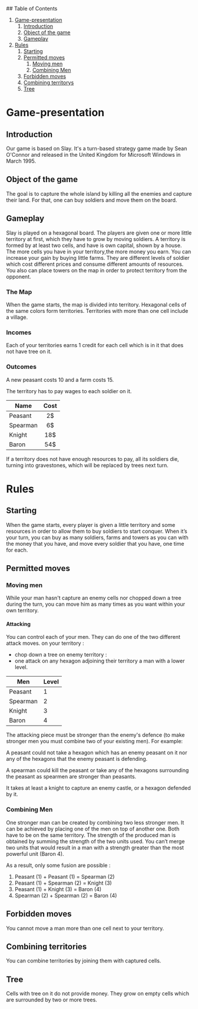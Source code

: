 ﻿﻿## Table of Contents
 
 
1. [Game-presentation](#Game-presentation)
   1. [Introduction](#Introduction)
   2. [Object of the game](#Object-of-the-game)
   3. [Gameplay](#Gameplay)
2. [Rules](#Rules)
   1. [Starting](#Starting)
   2. [Permitted moves](#Permitted-moves)
      1. [Moving men](#Moving-men)
      2. [Combining Men](#Combining-Men)
   3. [Forbidden moves](#Forbidden-moves)
   4. [Combining territorys](#Combining-territorys)
   5. [Tree](#Tree)
 

 
 
 
# Game-presentation
 
 
## Introduction
 
 
Our game is based on Slay. It's a turn-based strategy game made by Sean O'Connor and released in the United Kingdom for Microsoft Windows in March 1995.
 
 
## Object of the game
 
 
The goal is to capture the whole island by killing all the enemies and capture their land. For that, one can buy soldiers and move them on the board.
 
 
## Gameplay
 
 
Slay is played on a hexagonal board. The players are given one or more little territory at first, which they have to grow by moving soldiers. A territory is formed by at least two cells, and have is own capital, shown by a house. The more cells you have in your territory,the more money you earn. You can increase your gain by buying little farms. They are different levels of soldier which cost different prices and consume different amounts of resources. You also can place towers on the map in order to protect territory from the opponent.
 
 
### The Map
 
 
When the game starts, the map is divided into territory. Hexagonal cells of the same colors form territories. Territories with more than one cell include a village.
 
 
### Incomes
 
Each of your territories earns 1 credit for each cell which is in it that does not have tree on it.
 
 
### Outcomes
 
A new peasant costs 10 and a farm costs 15.
 
The territory has to pay wages to each soldier on it.
 
| Name         | Cost     |
| -------------   |:-------------:|
| Peasant     | 2$               |
| Spearman  | 6$              |
| Knight        | 18$              |
| Baron        | 54$               |
 
If a territory does not have enough resources to pay, all its soldiers die, turning into gravestones, which will be replaced by trees next turn.
 
# Rules
 
 
## Starting
 
 
When the game starts, every player is given a little territory and some resources in order to allow them to buy soldiers to start conquer. When it’s your turn, you can buy as many soldiers, farms and towers as you can with the money that you have, and move every soldier that you have, one time for each.
 
 
## Permitted moves
 
 
### Moving men
 
 
While your man hasn't capture an enemy cells nor chopped down a tree during the turn, you can move him as many times as you want within your own territory.
 
 
#### Attacking
 
 
You can control each of your men. They can do one of the two different attack moves.
on your territory :  
* chop down a tree
on enemy territory :
* one attack on any hexagon adjoining their territory a man with a lower level.
 
 
| Men | Level |
|---------|----|
| Peasant | 1 |
| Spearman | 2 |
| Knight | 3 |
| Baron | 4 |
 
 
The attacking piece must be stronger than the enemy's defence (to make stronger men you must combine two of your existing men). For example:
 
A peasant could not take a hexagon which has an enemy peasant on it nor any of the hexagons that the enemy peasant is defending.
 
A spearman could kill the peasant or take any of the hexagons surrounding the peasant as spearmen are stronger than peasants.
 
It takes at least a knight to capture an enemy castle, or a hexagon defended by it.  
 
### Combining Men  
 
 
One stronger man can be created by combining two less stronger men. It can be achieved by placing one of the men on top of another one. Both have to be on the same territory.
The strength of the produced man is obtained by summing the strength of the two units used. You can’t merge two units that would result in a man with a strength greater than the most powerful unit (Baron 4).  
 
 
As a result, only some fusion are possible :
1. Peasant (1) + Peasant (1) = Spearman (2)
2. Peasant (1) + Spearman (2) = Knight (3)
3. Peasant (1) + Knight (3) = Baron (4)
4. Spearman (2) + Spearman (2) = Baron (4)
 
 
 
 
## Forbidden moves
 
 
You cannot move a man more than one cell next to your territory.  
 
## Combining territories
 
You can combine territories by joining them with captured cells.
 
 
## Tree
 
Cells with tree on it do not provide money. They grow on empty cells which are surrounded by two or more trees.
